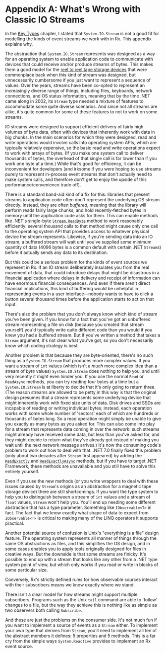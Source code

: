 # Appendix A: What's Wrong with Classic IO Streams

In the [Key Types](02_KeyTypes.md#what-about-streams) chapter, I stated that `System.IO.Stream` is not a good fit for modelling the kinds of event streams we work with in Rx. This appendix explains why.

The abstraction that `System.IO.Stream` represents was designed as a way for an operating system to enable application code to communicate with devices that could receive and/or produce streams of bytes. This makes them a good model for the [reel to reel tape storage devices](https://en.wikipedia.org/wiki/IBM_7-track) that were commonplace back when this kind of stream was designed, but unnecessarily cumbersome if you just want to represent a sequence of values. Over the years, streams have been co-opted to represent an increasingly diverse range of things, including files, keyboards, network connections, and OS status information, meaning that by the time .NET came along in 2002, its `Stream` type needed a mixture of features to accommodate some quite diverse scenarios. And since not all streams are alike, it's quite common for some of these features to not to work on some streams.

IO streams were designed to support efficient delivery of fairly high volumes of byte data, often with devices that inherently work with data in big chunks. In the main scenarios for which they were designed, read and write operations would involve calls into operating system APIs, which are typically relatively expensive, so the basic read and write operations expect to work with arrays of bytes. (If you make one system call to deliver thousands of bytes, the overhead of that single call is far lower than if you work one byte at a time.) While that's good for efficiency, it can be inconvenient for developers (and irksome if you were hoping to use streams purely to represent in-process event streams that don't actually need to make system calls, and therefore don't get to enjoy the upside of this performance/convenience trade off).

There is a standard band-aid kind of a fix for this: libraries that present streams to application code often don't represent the underlying OS stream directly. Instead, they are often _buffered_, meaning that the library will perform reads fairly large chunks, and hold recently-fetched bytes in memory until the application code asks for them. This can enable methods like .NET's single-byte [`Stream.ReadByte`](https://learn.microsoft.com/en-us/dotnet/api/system.io.stream.readbyte) method to work reasonably efficiently: several thousand calls to that method might cause only one call to the operating system API that provides access to whatever physical device the stream represents. Likewise, if you're sending data into an IO stream, a buffered stream will wait until you've supplied some minimum quantity of data (4096 bytes is a common default with certain .NET `Stream`s) before it actually sends any data to its destination.

But this could be a serious problem for the kinds of event sources we represent in Rx. If an IO stream deliberately insulates you from the real movement of data, that could introduce delays that might be disastrous in a financial application where delays in delivery and receipt of information can have enormous financial consequences. And even if there aren't direct financial implications, this kind of buffering would be unhelpful in representing events in a user interface—nobody wants to have to click a button several thousand times before the application starts to act on that input.

There's also the problem that you don't always know which kind of stream you've been given. If you know for a fact that you've got an unbuffered stream representing a file on disk (because you created that stream yourself) you'd typically write quite different code than you would if you knew you had a buffered stream. But if you've written a method that takes a `Stream` argument, it's not clear what you've got, so you don't necessarily know which coding strategy is best.

Another problem is that because they are byte-oriented, there's no such thing as a `System.IO.Stream` that produces more complex values. If you want a stream of `int` values (which isn't a _much_ more complex idea than a stream of _byte_ values) `System.IO.Stream` does nothing to help you, and until very recently it might even hinder you. If you use the normal `Read` or `ReadAsync` methods, you can try reading four bytes at a time but a `System.IO.Stream` is at liberty to decide that it's only going to return three. (The reason streams are allowed to be petty in this way is that the original design presumes that a stream represents some underlying device that might inherently work with fixed size units of data. Disk drives and SSDs are incapable of reading or writing individual bytes; instead, each operation works with some whole number of 'sectors' each of which are hundreds or thousands of bytes long. So a read operation might simply be unable to give you exactly as many bytes as you asked for. This can also come into play for a stream that represents data coming in over the network: such streams might already have received some data, but less than you've asked for, and they might decide to return what they've already got instead of making you wait until the next network message arrives.) It's now the consuming code's problem to work out how to deal with that. .NET 7.0 finally fixed this problem (only about two decades after `Stream` first appeared) by adding the [`ReadExactly`](https://learn.microsoft.com/en-us/dotnet/api/system.io.stream.readexactly) and [`ReadExactlyAsync`](https://learn.microsoft.com/en-us/dotnet/api/system.io.stream.readexactlyasync) methods, but if you have to target .NET Framework, these methods are unavailable and you still have to solve this entirely yourself.

Even if you use the new methods (or you write wrappers to deal with these issues caused by `Stream`'s origins as an abstraction for a magnetic tape storage device) there are still shortcomings. If you want the type system to help you to distinguish between a stream of `int` values and a stream of `float` values, `Stream` won't help you. You'll end up needing some different abstraction that has a type parameter. Something like `IObservable<T>` in fact. The fact that we know exactly what shape of data to expect from `IObservable<T>` is critical to making many of the LINQ operators it supports practical.

Another potential source of confusion is Unix's "everything is a file" design feature. The operating system represents all manner of things through the same OS abstractions as files, and this simplifies the OS design, and in some cases enables you to apply tools originally designed for files in creative ways. But the downside is that some streams are finicky. It's possible to end up with a stream that looks like any other from a .NET type system point of view, but which only works if you read or write in blocks of some particular size.

Conversely, Rx's strictly defined rules for how observable sources interact with their subscribers means we know exactly where we stand.

There isn't a clear model for how streams might support multiple subscribers. Programs such as the Unix `tail` command are able to 'follow' changes to a file, but the way they achieve this is nothing like as simple as two observers both calling `Subscribe`.

And these are just the problems on the consumer side. It's not much fun if you want to implement a source of events as a `Stream` either. To implement your own type that derives from `Stream`, you'll need to implement all ten of the abstract members it defines: 5 properties and 5 methods. This is a far cry from the simple ways `System.Reactive` provides to implement an Rx event source.
